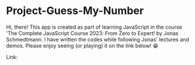 # Project-Guess-My-Number

Hi, there! This app is created as part of learning JavaScript in the course 'The Complete JavaScript Course 2023: From Zero to Expert! by Jonas Schmedtmann. I have written the codes while following Jonas' lectures and demos. Please enjoy seeing (or playing) it on the link below! 😁

Link:
